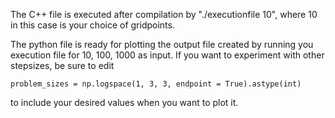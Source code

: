 The C++ file is executed after compilation by "./executionfile 10", where 10 in this case is your choice of gridpoints. 

The python file is ready for plotting the output file created by running you execution file for 10, 100, 1000 as input. If you want to experiment with other stepsizes, be sure to edit 
```
problem_sizes = np.logspace(1, 3, 3, endpoint = True).astype(int)
```
to include your desired values when you want to plot it.
